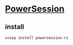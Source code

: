 # [PowerSession](https://github.com/Watfaq/PowerSession-rs)

## install

```sh
scoop install powersession-rs
```
